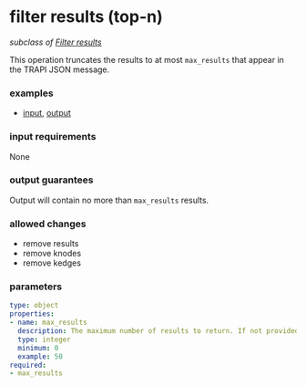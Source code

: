 # filter results (top-n)

_subclass of [Filter results](./filter_results.md)_

This operation truncates the results to at most `max_results` that appear in the TRAPI JSON message.

### examples

- [input](../examples/fill_and_filter/messages/02_results_full.json), [output](../examples/fill_and_filter/messages/03_filtered_results_top_n.json)

### input requirements

None

### output guarantees

Output will contain no more than `max_results` results.

### allowed changes

- remove results
- remove knodes
- remove kedges

### parameters

```yaml
type: object
properties:
- name: max_results
  description: The maximum number of results to return. If not provided all results will be returned.
  type: integer
  minimum: 0
  example: 50
required:
- max_results
```
